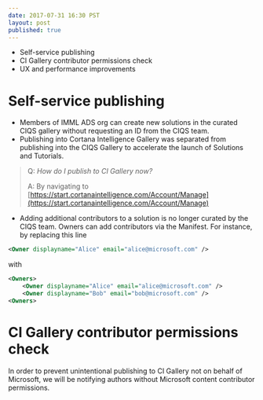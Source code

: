 ```yaml
--- 
date: 2017-07-31 16:30 PST
layout: post
published: true
---
```


- Self-service publishing
- CI Gallery contributor permissions check
- UX and performance improvements

<!--more-->

# Self-service publishing

- Members of IMML ADS org can create new solutions in the curated CIQS gallery without requesting an ID from the CIQS team.
- Publishing into Cortana Intelligence Gallery was separated from publishing into the CIQS Gallery to accelerate the launch of Solutions and Tutorials.
 
> Q: *How do I publish to CI Gallery now?*
>
> A: By navigating to [https://start.cortanaintelligence.com/Account/Manage](https://start.cortanaintelligence.com/Account/Manage)

- Adding additional contributors to a solution is no longer curated by the CIQS team. Owners can add contributors via the Manifest. For instance, by replacing this line

```xml
<Owner displayname="Alice" email="alice@microsoft.com" />
```

with

```xml
<Owners>
    <Owner displayname="Alice" email="alice@microsoft.com" />
    <Owner displayname="Bob" email="bob@microsoft.com" />
<Owners>
```

# CI Gallery contributor permissions check

In order to prevent unintentional publishing to CI Gallery not on behalf of Microsoft, we will be notifying authors without Microsoft content contributor permissions.

